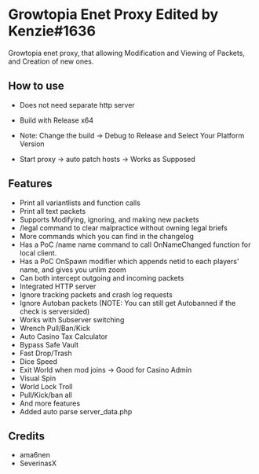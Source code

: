 # Growtopia Enet Proxy Edited by Kenzie#1636
Growtopia enet proxy, that allowing Modification and Viewing of Packets, and Creation of new ones.
## How to use
* Does not need separate http server

* Build with Release x64
* Note: Change the build -> Debug to Release and Select Your Platform Version

* Start proxy -> auto patch hosts -> Works as Supposed

## Features
* Print all variantlists and function calls
* Print all text packets
* Supports Modifying, ignoring, and making new packets
* /legal command to clear malpractice without owning legal briefs
* More commands which you can find in the changelog
* Has a PoC /name name command to call OnNameChanged function for local client.
* Has a PoC OnSpawn modifier which appends netid to each players' name, and gives you unlim zoom
* Can both intercept outgoing and incoming packets
* Integrated HTTP server
* Ignore tracking packets and crash log requests
* Ignore Autoban packets (NOTE: You can still get Autobanned if the check is serversided)
* Works with Subserver switching
* Wrench Pull/Ban/Kick
* Auto Casino Tax Calculator
* Bypass Safe Vault
* Fast Drop/Trash
* Dice Speed
* Exit World when mod joins -> Good for Casino Admin
* Visual Spin
* World Lock Troll
* Pull/Kick/ban all
* And more features
* Added auto parse server_data.php
## Credits
* ama6nen
* SeverinasX
